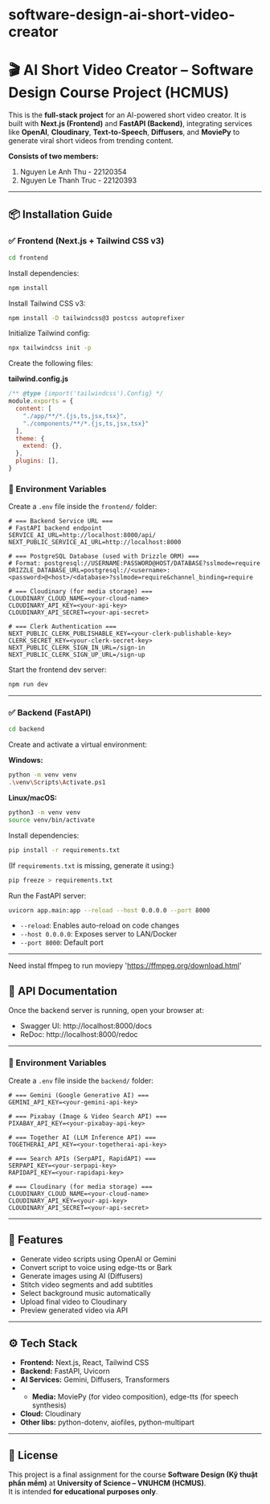 # software-design-ai-short-video-creator

# 🎬 AI Short Video Creator – Software Design Course Project (HCMUS)

This is the **full-stack project** for an AI-powered short video creator. It is built with **Next.js (Frontend)** and **FastAPI (Backend)**, integrating services like **OpenAI**, **Cloudinary**, **Text-to-Speech**, **Diffusers**, and **MoviePy** to generate viral short videos from trending content.

**Consists of two members:**
1. Nguyen Le Anh Thu - 22120354
2. Nguyen Le Thanh Truc - 22120393

---

## 📦 Installation Guide

### ✅ Frontend (Next.js + Tailwind CSS v3)

```bash
cd frontend
```

Install dependencies:

```bash
npm install
```

Install Tailwind CSS v3:

```bash
npm install -D tailwindcss@3 postcss autoprefixer
```

Initialize Tailwind config:

```bash
npx tailwindcss init -p
```

Create the following files:

**tailwind.config.js**
```js
/** @type {import('tailwindcss').Config} */
module.exports = {
  content: [
    "./app/**/*.{js,ts,jsx,tsx}",
    "./components/**/*.{js,ts,jsx,tsx}"
  ],
  theme: {
    extend: {},
  },
  plugins: [],
}
```

### 🔐 Environment Variables

Create a `.env` file inside the `frontend/` folder:

```env
# === Backend Service URL ===
# FastAPI backend endpoint
SERVICE_AI_URL=http://localhost:8000/api/
NEXT_PUBLIC_SERVICE_AI_URL=http://localhost:8000

# === PostgreSQL Database (used with Drizzle ORM) ===
# Format: postgresql://USERNAME:PASSWORD@HOST/DATABASE?sslmode=require
DRIZZLE_DATABASE_URL=postgresql://<username>:<password>@<host>/<database>?sslmode=require&channel_binding=require

# === Cloudinary (for media storage) ===
CLOUDINARY_CLOUD_NAME=<your-cloud-name>
CLOUDINARY_API_KEY=<your-api-key>
CLOUDINARY_API_SECRET=<your-api-secret>

# === Clerk Authentication ===
NEXT_PUBLIC_CLERK_PUBLISHABLE_KEY=<your-clerk-publishable-key>
CLERK_SECRET_KEY=<your-clerk-secret-key>
NEXT_PUBLIC_CLERK_SIGN_IN_URL=/sign-in
NEXT_PUBLIC_CLERK_SIGN_UP_URL=/sign-up

```


Start the frontend dev server:

```bash
npm run dev
```

---

### ✅ Backend (FastAPI)

```bash
cd backend
```

Create and activate a virtual environment:

**Windows:**
```bash
python -m venv venv
.\venv\Scripts\Activate.ps1
```

**Linux/macOS:**
```bash
python3 -m venv venv
source venv/bin/activate
```

Install dependencies:

```bash
pip install -r requirements.txt
```

(If `requirements.txt` is missing, generate it using:)

```bash
pip freeze > requirements.txt
```

Run the FastAPI server:

```bash
uvicorn app.main:app --reload --host 0.0.0.0 --port 8000
```

- `--reload`: Enables auto-reload on code changes
- `--host 0.0.0.0`: Exposes server to LAN/Docker
- `--port 8000`: Default port

---

Need instal ffmpeg to run moviepy 'https://ffmpeg.org/download.html'

## 🔗 API Documentation

Once the backend server is running, open your browser at:

- Swagger UI: http://localhost:8000/docs
- ReDoc: http://localhost:8000/redoc

---

### 🔐 Environment Variables

Create a `.env` file inside the `backend/` folder:

```env
# === Gemini (Google Generative AI) ===
GEMINI_API_KEY=<your-gemini-api-key>

# === Pixabay (Image & Video Search API) ===
PIXABAY_API_KEY=<your-pixabay-api-key>

# === Together AI (LLM Inference API) ===
TOGETHERAI_API_KEY=<your-togetherai-api-key>

# === Search APIs (SerpAPI, RapidAPI) ===
SERPAPI_KEY=<your-serpapi-key>
RAPIDAPI_KEY=<your-rapidapi-key>

# === Cloudinary (for media storage) ===
CLOUDINARY_CLOUD_NAME=<your-cloud-name>
CLOUDINARY_API_KEY=<your-api-key>
CLOUDINARY_API_SECRET=<your-api-secret>

```

---

## 🎯 Features

- Generate video scripts using OpenAI or Gemini
- Convert script to voice using edge-tts or Bark
- Generate images using AI (Diffusers)
- Stitch video segments and add subtitles
- Select background music automatically
- Upload final video to Cloudinary
- Preview generated video via API

---

## ⚙️ Tech Stack

- **Frontend:** Next.js, React, Tailwind CSS
- **Backend:** FastAPI, Uvicorn
- **AI Services:** Gemini, Diffusers, Transformers
- - **Media:** MoviePy (for video composition), edge-tts (for speech synthesis)
- **Cloud:** Cloudinary
- **Other libs:** python-dotenv, aiofiles, python-multipart

---

## 📄 License

This project is a final assignment for the course **Software Design (Kỹ thuật phần mềm)** at **University of Science – VNUHCM (HCMUS)**.  
It is intended **for educational purposes only**.

